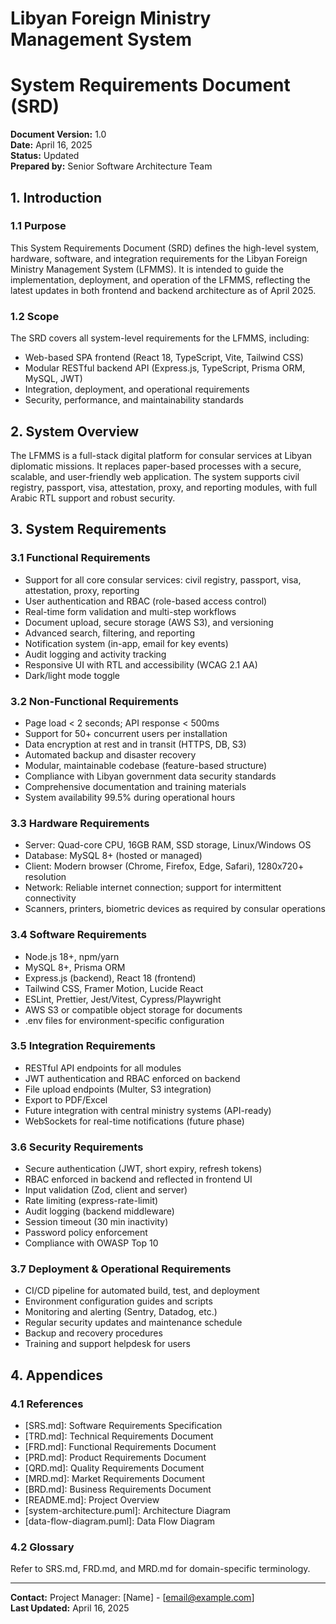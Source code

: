# Libyan Foreign Ministry Management System
# System Requirements Document (SRD)

**Document Version:** 1.0  
**Date:** April 16, 2025  
**Status:** Updated  
**Prepared by:** Senior Software Architecture Team

## 1. Introduction

### 1.1 Purpose
This System Requirements Document (SRD) defines the high-level system, hardware, software, and integration requirements for the Libyan Foreign Ministry Management System (LFMMS). It is intended to guide the implementation, deployment, and operation of the LFMMS, reflecting the latest updates in both frontend and backend architecture as of April 2025.

### 1.2 Scope
The SRD covers all system-level requirements for the LFMMS, including:
- Web-based SPA frontend (React 18, TypeScript, Vite, Tailwind CSS)
- Modular RESTful backend API (Express.js, TypeScript, Prisma ORM, MySQL, JWT)
- Integration, deployment, and operational requirements
- Security, performance, and maintainability standards

## 2. System Overview

The LFMMS is a full-stack digital platform for consular services at Libyan diplomatic missions. It replaces paper-based processes with a secure, scalable, and user-friendly web application. The system supports civil registry, passport, visa, attestation, proxy, and reporting modules, with full Arabic RTL support and robust security.

## 3. System Requirements

### 3.1 Functional Requirements
- Support for all core consular services: civil registry, passport, visa, attestation, proxy, reporting
- User authentication and RBAC (role-based access control)
- Real-time form validation and multi-step workflows
- Document upload, secure storage (AWS S3), and versioning
- Advanced search, filtering, and reporting
- Notification system (in-app, email for key events)
- Audit logging and activity tracking
- Responsive UI with RTL and accessibility (WCAG 2.1 AA)
- Dark/light mode toggle

### 3.2 Non-Functional Requirements
- Page load < 2 seconds; API response < 500ms
- Support for 50+ concurrent users per installation
- Data encryption at rest and in transit (HTTPS, DB, S3)
- Automated backup and disaster recovery
- Modular, maintainable codebase (feature-based structure)
- Compliance with Libyan government data security standards
- Comprehensive documentation and training materials
- System availability 99.5% during operational hours

### 3.3 Hardware Requirements
- Server: Quad-core CPU, 16GB RAM, SSD storage, Linux/Windows OS
- Database: MySQL 8+ (hosted or managed)
- Client: Modern browser (Chrome, Firefox, Edge, Safari), 1280x720+ resolution
- Network: Reliable internet connection; support for intermittent connectivity
- Scanners, printers, biometric devices as required by consular operations

### 3.4 Software Requirements
- Node.js 18+, npm/yarn
- MySQL 8+, Prisma ORM
- Express.js (backend), React 18 (frontend)
- Tailwind CSS, Framer Motion, Lucide React
- ESLint, Prettier, Jest/Vitest, Cypress/Playwright
- AWS S3 or compatible object storage for documents
- .env files for environment-specific configuration

### 3.5 Integration Requirements
- RESTful API endpoints for all modules
- JWT authentication and RBAC enforced on backend
- File upload endpoints (Multer, S3 integration)
- Export to PDF/Excel
- Future integration with central ministry systems (API-ready)
- WebSockets for real-time notifications (future phase)

### 3.6 Security Requirements
- Secure authentication (JWT, short expiry, refresh tokens)
- RBAC enforced in backend and reflected in frontend UI
- Input validation (Zod, client and server)
- Rate limiting (express-rate-limit)
- Audit logging (backend middleware)
- Session timeout (30 min inactivity)
- Password policy enforcement
- Compliance with OWASP Top 10

### 3.7 Deployment & Operational Requirements
- CI/CD pipeline for automated build, test, and deployment
- Environment configuration guides and scripts
- Monitoring and alerting (Sentry, Datadog, etc.)
- Regular security updates and maintenance schedule
- Backup and recovery procedures
- Training and support helpdesk for users

## 4. Appendices

### 4.1 References
- [SRS.md]: Software Requirements Specification
- [TRD.md]: Technical Requirements Document
- [FRD.md]: Functional Requirements Document
- [PRD.md]: Product Requirements Document
- [QRD.md]: Quality Requirements Document
- [MRD.md]: Market Requirements Document
- [BRD.md]: Business Requirements Document
- [README.md]: Project Overview
- [system-architecture.puml]: Architecture Diagram
- [data-flow-diagram.puml]: Data Flow Diagram

### 4.2 Glossary
Refer to SRS.md, FRD.md, and MRD.md for domain-specific terminology.

---
**Contact:** Project Manager: [Name] - [email@example.com]  
**Last Updated:** April 16, 2025


